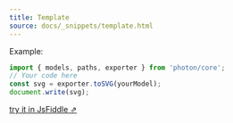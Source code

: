 ```yaml
---
title: Template
source: docs/_snippets/template.html
---
```


Example:

```javascript
import { models, paths, exporter } from 'photon/core';
// Your code here
const svg = exporter.toSVG(yourModel);
document.write(svg);
```
[try it in JsFiddle ⇗](https://jsfiddle.net/danmarshall//)
